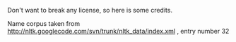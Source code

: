 Don't want to break any license, so here is some credits.

Name corpus taken from http://nltk.googlecode.com/svn/trunk/nltk_data/index.xml , entry number 32
